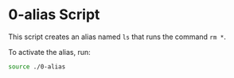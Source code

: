 # 0-alias Script

This script creates an alias named `ls` that runs the command `rm *`. 

To activate the alias, run:
```bash
source ./0-alias

